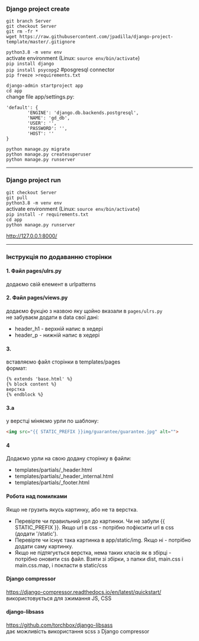 ### Django project create  
`git branch Server`  
`git checkout Server`  
`git rm -fr *`  
`wget https://raw.githubusercontent.com/jpadilla/django-project-template/master/.gitignore`  
  
`python3.8 -m venv env`  
activate environment (Linux: `source env/bin/activate`)  
`pip install django`  
`pip install psycopg2` #posgresql connector  
`pip freeze >requirements.txt`  
  
`django-admin startproject app`  
`cd app`  
change file app/settings.py: 
```  
'default': {  
        'ENGINE': 'django.db.backends.postgresql',  
        'NAME': 'gd_db',  
        'USER': '',  
        'PASSWORD': '',  
        'HOST': ''  
}  
```  
`python manage.py migrate`  
`python manage.py createsuperuser`  
`python manage.py runserver`  
  
---
### Django project run
`git checkout Server`  
`git pull`  
`python3.8 -m venv env`  
activate environment (Linux: `source env/bin/activate`)  
`pip install -r requirements.txt`  
`cd app`  
`python manage.py runserver`  

http://127.0.0.1:8000/  
  
---
### Інструкція по додаванню сторінки  

#### 1. Файл pages/ulrs.py  
додаємо свій елемент в urlpatterns  


#### 2. Файл pages/views.py  
додаємо фукцію з назвою яку щойно вказали в `pages/ulrs.py`  
не забуваєм додати в data свої дані:  
+ header_h1 - верхній напис в хедері  
+ header_p - нижній  напис в хедері  

#### 3.
вставляємо файл сторінки в templates/pages  
формат:
```
{% extends 'base.html' %}
{% block content %}
верстка
{% endblock %}
```  
#### 3.a 
у верстці міняємо урли  по шаблону:
```html
<img src="{{ STATIC_PREFIX }}img/guarantee/guarantee.jpg" alt="">
```

#### 4
Додаємо урли на свою додану сторінку в файли:  
+ templates/partials/_header.html
+ templates/partials/_header_internal.html
+ templates/partials/_footer.html

#### Робота над помилками
Якщо не грузить якусь картинку, або не та верстка.  
+ Перевірте чи правильний урл до картинки. Чи не забули {{ STATIC_PREFIX }}. Якщо url в css - потрібно пофіксити url в css (додати '/static').  
+ Перевірте чи існує така картинка в app/static/img. Якщо ні - потрібно додати саму картинку.  
+ Якщо не підтягується верстка, нема таких класів як в збірці - потрібно оновити css файл. Взяти зі збірки, з папки dist, main.css і main.css.map, і покласти в static/css  

#### Django compressor
https://django-compressor.readthedocs.io/en/latest/quickstart/  
використовується для зжимання JS, CSS  

#### django-libsass
https://github.com/torchbox/django-libsass  
дає можливість використання scss з Django compressor  

